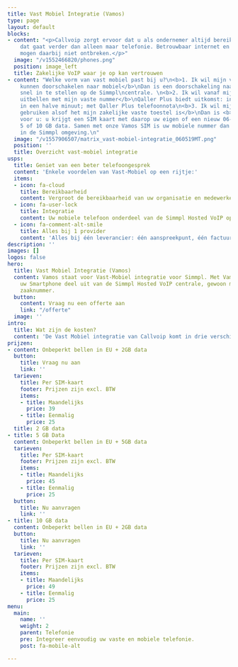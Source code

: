 ```yaml
---
title: Vast Mobiel Integratie (Vamos)
type: page
layout: default
blocks:
- content: "<p>Callvoip zorgt ervoor dat u als ondernemer altijd bereikbaar bent,
    dat gaat verder dan alleen maar telefonie. Betrouwbaar internet en goede apparatuur
    mogen daarbij niet ontbreken.</p>"
  image: "/v1552466820/phones.png"
  position: image_left
  title: Zakelijke VoIP waar je op kan vertrouwen
- content: "Welke vorm van vast mobiel past bij u?\n<b>1. Ik wil mijn vaste nummer
    kunnen doorschakelen naar mobiel</b>\nDan is een doorschakeling naar handig en
    snel in te stellen op de Simmpl\ncentrale. \n<b>2. Ik wil vanaf mijn mobiel kunnen
    uitbellen met mijn vaste nummer</b>\nQaller Plus biedt uitkomst: installeer hem
    in een halve minuut; met Qaller Plus telefoonnota\n<b>3. Ik wil mijn mobiel zakelijk
    gebruiken alsof het mijn zakelijke vaste toestel is</b>\nDan is <b>Vamos</b> iets
    voor u: u krijgt een SIM kaart met daarop uw eigen of een nieuw 06-nummer en 2,
    5 of 10 GB data. Samen met onze Vamos SIM is uw mobiele nummer dan volledig geïntegreerd
    in de Simmpl omgeving.\n"
  image: "/v1557906507/matrix_vast-mobiel-integratie_060519MT.png"
  position: ''
  title: Overzicht vast-mobiel integratie
usps:
  title: Geniet van een beter telefoongesprek
  content: 'Enkele voordelen van Vast-Mobiel op een rijtje:'
  items:
  - icon: fa-cloud
    title: Bereikbaarheid
    content: Vergroot de bereikbaarheid van uw organisatie en medewerkers
  - icon: fa-user-lock
    title: Integratie
    content: Uw mobiele telefoon onderdeel van de Simmpl Hosted VoIP oplossing.
  - icon: fa-comment-alt-smile
    title: Alles bij 1 provider
    content: 'Alles bij één leverancier: één aanspreekpunt, één factuur'
description: ''
images: []
logos: false
hero:
  title: Vast Mobiel Integratie (Vamos)
  content: Vamos staat voor Vast-Mobiel integratie voor Simmpl. Met Vamos maakt óók
    uw Smartphone deel uit van de Simmpl Hosted VoIP centrale, gewoon met uw vaste
    zaaknummer.
  button:
    content: Vraag nu een offerte aan
    link: "/offerte"
  image: ''
intro:
  title: Wat zijn de kosten?
  content: 'De Vast Mobiel integratie van Callvoip komt in drie verschillende abonnementen:'
prijzen:
- content: Onbeperkt bellen in EU + 2GB data
  button:
    title: Vraag nu aan
    link: ''
  tarieven:
    title: Per SIM-kaart
    footer: Prijzen zijn excl. BTW
    items:
    - title: Maandelijks
      price: 39
    - title: Eenmalig
      price: 25
  title: 2 GB data
- title: 5 GB Data
  content: Onbeperkt bellen in EU + 5GB data
  tarieven:
    title: Per SIM-kaart
    footer: Prijzen zijn excl. BTW
    items:
    - title: Maandelijks
      price: 45
    - title: Eenmalig
      price: 25
  button:
    title: Nu aanvragen
    link: ''
- title: 10 GB data
  content: Onbeperkt bellen in EU + 2GB data
  button:
    title: Nu aanvragen
    link: ''
  tarieven:
    title: Per SIM-kaart
    footer: Prijzen zijn excl. BTW
    items:
    - title: Maandelijks
      price: 49
    - title: Eenmalig
      price: 25
menu:
  main:
    name: ''
    weight: 2
    parent: Telefonie
    pre: Integreer eenvoudig uw vaste en mobiele telefonie.
    post: fa-mobile-alt

---
```

